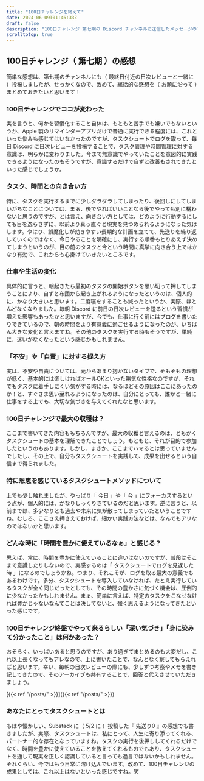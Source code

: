 ```yaml
---
title: "100日チャレンジを終えて"
date: 2024-06-09T01:46:33Z
draft: false
description: "100日チャレンジ 第七期の Discord チャンネルに送信したメッセージのアーカイブ"
scrolltotop: true
---
```


## 100日チャレンジ（ 第七期 ）の感想

簡単な感想は、第七期のチャンネルにも（ 最終日付近の日次レビューと一緒に ）投稿しましたが、せっかくなので、改めて、総括的な感想を（ お題に沿って ）まとめておきたいと思います！

### 100日チャレンジでココが変わった

実を言うと、何かを習慣化すること自体は、もともと苦手でも嫌いでもないというか、Apple 製のリマインダーアプリだけで普通に実行できる程度には、これといった悩みも感じてはいなかったのですが、タスクシュートでログを取って、毎日 Discord に日次レビューを投稿することで、タスク管理や時間管理に対する意識は、明らかに変わりました。今まで無意識でやっていたことを意図的に実践できるようになったのもそうですが、意識するだけで自ずと改善もされてきたといった感じでしょうか。

### タスク、時間との向き合い方

特に、タスクを実行するまでに少しダラダラしてしまったり、後回しにしてしまいがちなことについては、まぁ、後でやればいいことなら後でやっても別に構わないと思うのですが、とは言え、向き合い方としては、どのように行動するにしても目を逸らさずに、以前より真っ直ぐと現実を見つめられるようになった気はします。やはり、誤魔化しが効きやすい長期的な計画を立てて、先送りを繰り返していくのではなく、今日やることを明確にし、実行する順番もとりあえず決めてしまうというのが、目の前のタスクと今という時間に真摯に向き合う上ではかなり有効で、これからも心掛けていきたいところです。

### 仕事や生活の変化

具体的に言うと、朝起きたら最初のタスクの開始ボタンを思い切って押してしまうことにより、自ずと布団から起き上がれるようになったというのは、個人的に、かなり大きいと思います。二度寝をすることも減ったというか、実際、ほとんどなくなりました。毎朝 Discord に前日の日次レビューを送るという習慣が増えた影響もあったかと思いますが、今でも、仕事に行く前にはブログを書いたりできているので、朝の時間をより有意義に過ごせるようになったのが、いちばん大きな変化と言えますね。その他のタスクを実行する時もそうですが、単純に、迷いがなくなったという感じかもしれません。

### 「不安」や「自責」に対する捉え方

実は、不安や自責については、元からあまり抱かないタイプで、そもそもの理想が低く、基本的には楽しければオールOKといった暢気な性格なのですが、それでもタスクに着手しにくい気がする時には、なるほどその原因はここにあったのか！と、すぐさま思い至れるようになったのは、自分にとっても、誰かと一緒に仕事をする上でも、大切な気づきを与えてくれたなと思います。

### 100日チャレンジで最大の収穫は？

ここまで書いてきた内容ももちろんですが、最大の収穫と言えるのは、ともかくタスクシュートの基本を理解できたことでしょう。もともと、それが目的で参加したというのもあります。しかし、まさか、ここまでハマるとは思っていませんでしたし、その上で、自分もタスクシュートを実践して、成果を出せるという自信まで得られました。

### 特に恩恵を感じているタスクシュートメソッドについて

上でも少し触れましたが、やっぱり「 今日 」や「 今 」にフォーカスするという点が、個人的には、かなりしっくりきているのだと思います。逆に言うと、以前までは、多少なりとも過去や未来に気が散ってしまっていたということですね。むしろ、ここさえ押さえておけば、細かい実践方法などは、なんでもアリなのではないかと思います。

### どんな時に「時間を豊かに使えているなぁ」と感じる？

思えば、常に、時間を豊かに使えていることに違いはないのですが、普段はそこまで意識したりしないので、実感するのは「 タスクシュートでログを見返した時 」になるのでしょうかね。つまり、それこそが、ログを取る最大の意義でもあるわけです。多分、タスクシュートを導入していなければ、たとえ実行しているタスクが全く同じだったとしても、その時間の豊かさに気づく機会は、圧倒的に少なかったかもしれません。まぁ、簡単に言えば、特定のタスクをこなせなければ豊かじゃないなんてことは決してないと、強く思えるようになってきたといった感じです。

### 100日チャレンジ終盤でやって来るらしい「深い気づき」「身に染みて分かったこと」は何かあった？

おそらく、いっぱいあると思うのですが、あり過ぎてまとめるのも大変だし、これ以上長くなってもアレなので、上に書いたことで、なんとなく察してもらえればと思います。幸い、毎朝の日次レビューの際にも、少しずつ考察やメモを書き記してきたので、そのアーカイブも共有することで、回答と代えさせていただきましょう。

[{{< ref "/posts/" >}}]({{< ref "/posts/" >}})

### あなたにとってタスクシュートとは

もはや懐かしい、Substack に（ 5/2 に ）投稿した『 先送り0 』の感想でも書きましたが、実際、タスクシュートは、私にとって、人生に寄り添ってくれる、パートナー的な存在となっていますね。タスクの実行を後押ししてくれるだけでなく、時間を豊かに使えていることを教えてくれるものでもあり、タスクシュートを通して現実を正しく認識していると言っても過言ではないかもしれません。それくらい、今ではもう日常に溶け込んでいます。改めて、100日チャレンジの成果としては、これ以上はないといった感じですね。笑
